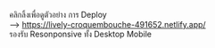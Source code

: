 คลิกลิ้งเพื่อดูตัวอย่าง การ Deploy
<br/>
-->  https://lively-croquembouche-491652.netlify.app/
<br/>
รองรับ Resonponsive ทั้ง Desktop Mobile
